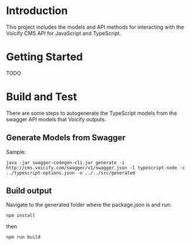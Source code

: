 # Introduction 
This project includes the models and API methods for interacting with the Voicify CMS API for JavaScript and TypeScript.

# Getting Started

TODO

# Build and Test
There are some steps to autogenerate the TypeScript models from the swagger API models that Voicify outputs.

## Generate Models from Swagger

Sample:

```
java -jar swagger-codegen-cli.jar generate -i http://cms.voicify.com/swagger/v1/swagger.json -l typescript-node -c ../typescript-options.json -o ../../src/generated
```

## Build output

Navigate to the generated folder where the package.json is and run:

```
npm install
```

then

```
npm run build
```